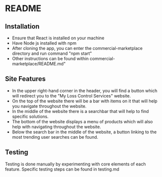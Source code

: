 # README
## Installation
- Ensure that React is installed on your machine
- Have Node js installed with npm
- After cloning the app, you can enter the commercial-marketplace directory and run command "npm start"
- Other instructions can be found within commercial-marketplace/README.md"

## Site Features
- In the upper right-hand corner in the header, you will find a button which will redirect you to the "My Loss Control Services" website.
- On the top of the website there will be a bar with items on it that will help you navigate throughout the website.
- In the middle of the website there is a searchbar that will help to find specific solutions.
- The bottom of the website displays a menu of products which will also help with navigating throughout the website.
- Below the search bar in the middle of the website, a button linking to the most trending user searches can be found.

## Testing
Testing is done manually by experimenting with core elements of each feature. Specific testing steps can be found in testing.md

